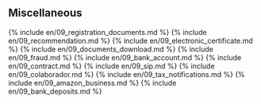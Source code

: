 ## Miscellaneous

{% include en/09_registration_documents.md %}
{% include en/09_recommendation.md %}
{% include en/09_electronic_certificate.md %}
{% include en/09_documents_download.md %}
{% include en/09_fraud.md %}
{% include en/09_bank_account.md %}
{% include en/09_contract.md %}
{% include en/09_sip.md %}
{% include en/09_colaborador.md %}
{% include en/09_tax_notifications.md %}
{% include en/09_amazon_business.md %}
{% include en/09_bank_deposits.md %}
